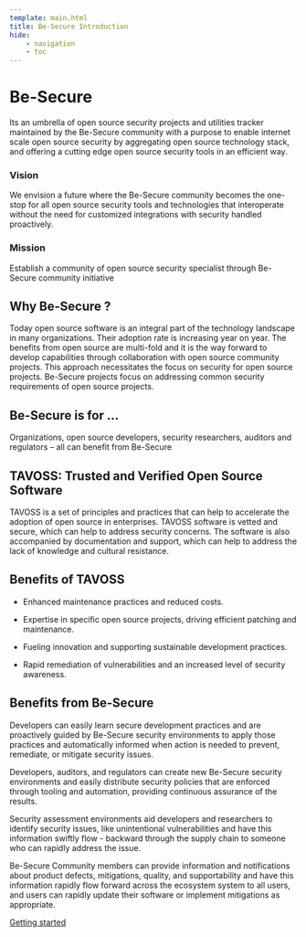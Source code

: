 ```yaml
---
template: main.html
title: Be-Secure Introduction
hide:
    - navigation
    - toc
---
```



<h1>Be-Secure</h1>

<p>Its an umbrella of open source security projects and utilities tracker maintained by the Be-Secure community with a purpose to enable internet scale open source security by aggregating open source technology stack, and offering a cutting edge open source security tools in an efficient way.</p>

<h3>Vision</h3>

<p>We envision a future where the Be-Secure community becomes the one-stop for all open source security tools and technologies that interoperate without the need for customized integrations with security handled proactively. </p>

<h3>Mission</h3>

<p> Establish a community of open source security specialist through Be-Secure community initiative </p>

<h2> Why Be-Secure ?  </h2>

<p>Today open source software is an integral part of the technology landscape in many organizations. Their adoption rate is increasing year on year. The benefits from open source are multi-fold and it is the way forward to develop capabilities through collaboration with open source community projects. This approach necessitates the focus on security for open source projects. Be-Secure projects focus on addressing common security requirements of open source projects. </p>

<h2> Be-Secure is for ... </h2>

<p> Organizations, open source developers, security researchers, auditors and regulators – all can benefit from Be-Secure </p>

<h2> TAVOSS: Trusted and Verified Open Source Software </h2>

TAVOSS is a set of principles and practices that can help to accelerate the adoption of open source in enterprises. TAVOSS software is vetted and secure, which can help to address security concerns. The software is also accompanied by documentation and support, which can help to address the lack of knowledge and cultural resistance. </p>

<h2> Benefits of TAVOSS </h2>

- Enhanced maintenance practices and reduced costs.

- Expertise in specific open source projects, driving efficient patching and maintenance.

- Fueling innovation and supporting sustainable development practices.

- Rapid remediation of vulnerabilities and an increased level of security awareness.

<h2> Benefits from Be-Secure </h2>

Developers can easily learn secure development practices and are proactively guided by Be-Secure security environments to apply those practices and automatically informed when action is needed to prevent, remediate, or mitigate security issues.

Developers, auditors, and regulators can create new Be-Secure security environments and easily distribute security policies that are enforced through tooling and automation, providing continuous assurance of the results.

Security assessment environments aid developers and researchers to identify security issues, like unintentional vulnerabilities and have this information swiftly flow - backward through the supply chain to someone who can rapidly address the issue.

Be-Secure Community members can provide information and notifications about product defects, mitigations, quality, and supportability and have this information rapidly flow forward across the ecosystem system to all users, and users can rapidly update their software or implement mitigations as appropriate.


[Getting started](./bes-getting-started.md)


<!-- TODO - Correct the link -->
<!-- [Getting Started](../bes-getting-started.md) -->